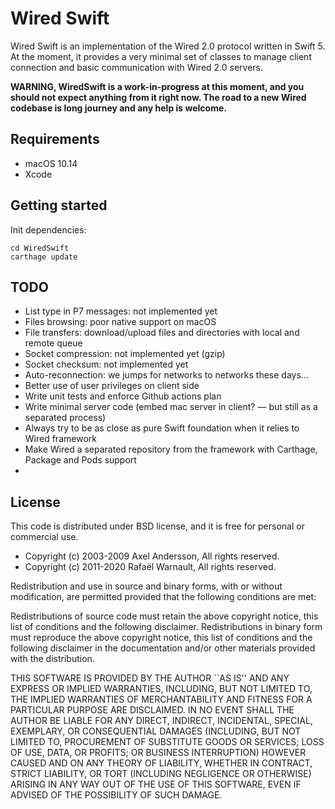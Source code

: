# Wired Swift

Wired Swift is an implementation of the Wired 2.0 protocol written in Swift 5. At the moment, it provides a very minimal set of classes to manage client connection and basic communication with Wired 2.0 servers.

**WARNING, WiredSwift is a work-in-progress at this moment, and you should not expect anything from it right now. The road to a new Wired codebase is long journey and any help is welcome.**

## Requirements

* macOS 10.14
* Xcode 

## Getting started

Init dependencies:

    cd WiredSwift
    carthage update

## TODO

* List type in P7 messages: not implemented yet 
* Files browsing: poor native support on macOS
* File transfers: download/upload files and directories with local and remote queue
* Socket compression: not implemented yet (gzip)
* Socket checksum: not implemented yet 
* Auto-reconnection: we jumps for networks to networks these days...
* Better use of user privileges on client side
* Write unit tests and enforce Github actions plan
* Write minimal server code (embed mac server in client? — but still as a separated process)
* Always try to be as close as pure Swift foundation when it relies to Wired framework
* Make Wired a separated repository from the framework with Carthage, Package and Pods support
* 

## License

This code is distributed under BSD license, and it is free for personal or commercial use.
        
- Copyright (c) 2003-2009 Axel Andersson, All rights reserved.
- Copyright (c) 2011-2020 Rafaël Warnault, All rights reserved.
        
Redistribution and use in source and binary forms, with or without modification, are permitted provided that the following conditions are met:
        
Redistributions of source code must retain the above copyright notice, this list of conditions and the following disclaimer. Redistributions in binary form must reproduce the above copyright notice, this list of conditions and the following disclaimer in the documentation and/or other materials provided with the distribution.
        
THIS SOFTWARE IS PROVIDED BY THE AUTHOR ``AS IS'' AND ANY EXPRESS OR IMPLIED WARRANTIES, INCLUDING, BUT NOT LIMITED TO, THE IMPLIED WARRANTIES OF MERCHANTABILITY AND FITNESS FOR A PARTICULAR PURPOSE ARE DISCLAIMED. IN NO EVENT SHALL THE AUTHOR BE LIABLE FOR ANY DIRECT, INDIRECT, INCIDENTAL, SPECIAL, EXEMPLARY, OR CONSEQUENTIAL DAMAGES (INCLUDING, BUT NOT LIMITED TO, PROCUREMENT OF SUBSTITUTE GOODS OR SERVICES; LOSS OF USE, DATA, OR PROFITS; OR BUSINESS INTERRUPTION) HOWEVER CAUSED AND ON ANY THEORY OF LIABILITY, WHETHER IN CONTRACT, STRICT LIABILITY, OR TORT (INCLUDING NEGLIGENCE OR OTHERWISE) ARISING IN ANY WAY OUT OF THE USE OF THIS SOFTWARE, EVEN IF ADVISED OF THE POSSIBILITY OF SUCH DAMAGE.
